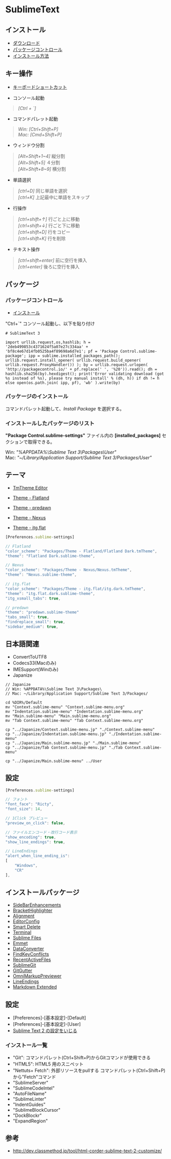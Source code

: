 # SublimeText

## インストール

- [ダウンロード](http://www.sublimetext.com/)
- [パッケージコントロール](http://wbond.net/sublime_packages/package_control)
- [インストール方法](http://wbond.net/sublime_packages/package_control/installation)

## キー操作

- [キーボードショートカット](http://wakamsha.github.io/dev.cm/appendix/cheatsheet/sublimetext.html)

- コンソール起動
> *[Ctrl + `]*

- コマンドパレット起動
> *Win: [Ctrl+Shift+P]*  
> *Mac: [Cmd+Shift+P]*  

- ウィンドウ分割
> *[Alt+Shift+1~4]* 縦分割  
> *[Alt+Shift+5]*   ４分割  
> *[Alt+Shift+8~9]* 横分割  

- 単語選択
> *[ctrl+D]* 同じ単語を選択  
> *[ctrl+K]* 上記最中に単語をスキップ  

- 行操作
> *[ctrl+shift+↑]* 行ごと上に移動  
> *[ctrl+shift+↓]* 行ごと下に移動  
> *[ctrl+shift+D]*  行をコピー  
> *[ctrl+shift+K]*  行を削除  

- テキスト操作
> *[ctrl+shift+enter]* 前に空行を挿入  
> *[ctrl+enter]*       後ろに空行を挿入  



## パッケージ

### パッケージコントロール

- [インストール](https://sublime.wbond.net/installation)

"Ctrl+`" コンソール起動し、以下を貼り付け

```
# SublimeText 3

import urllib.request,os,hashlib; h = '2deb499853c4371624f5a07e27c334aa' + 'bf8c4e67d14fb0525ba4f89698a6d7e1'; pf = 'Package Control.sublime-package'; ipp = sublime.installed_packages_path(); urllib.request.install_opener( urllib.request.build_opener( urllib.request.ProxyHandler()) ); by = urllib.request.urlopen( 'http://packagecontrol.io/' + pf.replace(' ', '%20')).read(); dh = hashlib.sha256(by).hexdigest(); print('Error validating download (got %s instead of %s), please try manual install' % (dh, h)) if dh != h else open(os.path.join( ipp, pf), 'wb' ).write(by)
```


### パッケージのインストール

コマンドパレット起動して、*Install Package* を選択する。

### インストールしたパッケージのリスト

**"Package Control.sublime-settings"** ファイル内の **[installed_packages]** セクションで取得できる。

Win: *"%APPDATA%\Sublime Text 3\Packages\User"*  
Mac: *"~/Library/Application Support/Sublime Text 3/Packages/User"*  


## テーマ

- [TmTheme Editor](http://tmtheme-editor.herokuapp.com/)

- [Theme - Flatland](https://github.com/thinkpixellab/flatland)
- [Theme - predawn](https://github.com/jamiewilson/predawn)
- [Theme - Nexus](https://github.com/EleazarCrusader/nexus-theme)
- [Theme - itg.flat](https://github.com/itsthatguy/theme-itg-flat)

```js
[Preferences.sublime-settings]

// Flatland
"color_scheme": "Packages/Theme - Flatland/Flatland Dark.tmTheme",
"theme": "Flatland Dark.sublime-theme",

// Nexus
"color_scheme": "Packages/Theme - Nexus/Nexus.tmTheme",
"theme": "Nexus.sublime-theme",

// itg.flat
"color_scheme": "Packages/Theme - itg.flat/itg.dark.tmTheme",
"theme": "itg.flat.dark.sublime-theme",
"itg_xsmall_tabs": true,

// predawn
"theme": "predawn.sublime-theme"
"tabs_small": true,
"findreplace_small": true,
"sidebar_medium": true,
```


## 日本語関連

- ConvertToUTF8
- Codecs33(Macのみ)
- IMESupport(Winのみ)
- Japanize

```shell
// Japanize
// Win: %APPDATA%\Sublime Text 3\Packages\
// Mac: ~/Library/Application Support/Sublime Text 3/Packages/

cd %DIR%/Default
mv "Context.sublime-menu" "Context.sublime-menu.org"
mv "Indentation.sublime-menu" "Indentation.sublime-menu.org"
mv "Main.sublime-menu" "Main.sublime-menu.org"
mv "Tab Context.sublime-menu" "Tab Context.sublime-menu.org"

cp "../Japanize/Context.sublime-menu.jp" "./Context.sublime-menu"
cp "../Japanize/Indentation.sublime-menu.jp" "./Indentation.sublime-menu"
cp "../Japanize/Main.sublime-menu.jp" "./Main.sublime-menu"
cp "../Japanize/Tab Context.sublime-menu.jp" "./Tab Context.sublime-menu"

cp "../Japanize/Main.sublime-menu" ../User
```


## 設定

```js
[Preferences.sublime-settings]

// フォント
"font_face": "Ricty",
"font_size": 14,

// 1Click プレビュー 
"preview_on_click": false,

// ファイルエンコード・改行コード表示
"show_encoding": true,
"show_line_endings": true,

// LineEndings
"alert_when_line_ending_is":
[
	"Windows",
	"CR"
],
```


## インストールパッケージ

- [SideBarEnhancements](https://sublime.wbond.net/packages/SideBarEnhancements)
- [BracketHighlighter](https://sublime.wbond.net/packages/BracketHighlighter)
- [Alignment](https://sublime.wbond.net/packages/Alignment)
- [EditorConfig](https://sublime.wbond.net/packages/EditorConfig)
- [Smart Delete](https://sublime.wbond.net/packages/Smart%20Delete)
- [Terminal](https://sublime.wbond.net/packages/Terminal)
- [Sublime Files](https://sublime.wbond.net/packages/Sublime%20Files)
- [Emmet](https://sublime.wbond.net/packages/Emmet)
- [DataConverter](https://sublime.wbond.net/packages/DataConverter)
- [FindKeyConflicts](https://sublime.wbond.net/packages/FindKeyConflicts)
- [RecentActiveFiles](https://sublime.wbond.net/packages/RecentActiveFiles)
- [SublimeGit](https://sublime.wbond.net/packages/SublimeGit)
- [Git​Gutter](https://sublime.wbond.net/packages/GitGutter)
- [OmniMarkupPreviewer](https://sublime.wbond.net/packages/OmniMarkupPreviewer)
- [LineEndings](https://sublime.wbond.net/packages/LineEndings)
- [Markdown Extended](https://sublime.wbond.net/packages/Markdown%20Extended)


## 設定

- [Preferences]-[基本設定]-[Default]
- [Preferences]-[基本設定]-[User]
- [Sublime Text 2 の設定をいじる](http://blue-ham-cake1024.hatenablog.com/entry/2012/09/07/Sublime_Text_2_%E3%81%AE%E8%A8%AD%E5%AE%9A%E3%82%92%E3%81%84%E3%81%98%E3%82%8B)


### インストール一覧

- "Git": コマンドパレット(Ctrl+Shift+P)からGitコマンドが使用できる
- "HTML5": HTML5 用のスニペット
- "Nettuts+ Fetch": 外部リソースをpullする
コマンドパレット(Ctrl+Shift+P)から"Fetch"コマンド
- "SublimeServer"
- "SublimeCodeIntel"
- "AutoFileName"
- "SublimeLinter"
- "IndentGuides"
- "SublimeBlockCursor"
- "DockBlockr"
- "ExpandRegion"


## 参考

- <http://dev.classmethod.jp/tool/html-corder-sublime-text-2-customize/>






